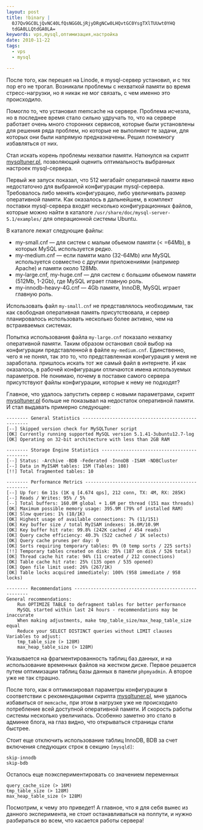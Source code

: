 ```yaml
--- 
layout: post
title: !binary |
  0J7Qv9GC0LjQvNC40LfQsNGG0LjRjyDRgNCw0LHQvtGC0YsgTXlTUUwt0YHQ
  tdGA0LLQtdGA0LA=
keywords: vps,mysql,оптимизация,настройка
date: 2010-11-22
tags:
  - vps
  - mysql

---
```

После того, как перешел на Linode, я mysql-сервер установил, и с тех пор его не трогал. Возникали проблемы с нехваткой памяти во время стресс-нагрузки, но я никак не мог связать, с чем именно это происходило. 

Помогло то, что установил memcache на сервере. Проблема исчезла, но в последнее время стало сильно удручать то, что на сервере работает очень много сторонних сервисов, которые были установлены для решения ряда проблем, но которые не выполняют те задачи, для которых они были напрямую предназначены. Решил понемногу избавляться от них. 

Стал искать корень проблемы нехватки памяти. Наткнулся на скрипт <a href="http://mysqltuner.pl/mysqltuner.pl" rel="nofollow">mysqltuner.pl</a>, позволяющий оценить оптимальность выбранных настроек mysql-сервера.

Первый же запуск показал, что 512 мегабайт оперативной памяти явно недостаточно для выбранной конфигурации mysql-сервера. Требовалось либо менять конфигурацию, либо увеличивать размер оперативной памяти. Как оказалось в дальнейшем, в комплект поставки mysql-сервера входят несколько конфигурационных файлов, которые можно найти в каталоге <code>/usr/share/doc/mysql-server-5.1/examples/</code> для операционной системы Ubuntu.

В каталоге лежат следующие файлы:
<ul>
	<li>my-small.cnf — для систем с малым обьемом памяти (&lt; =64Mb), в которых MySQL используется редко.</li>
	</li><li>my-medium.cnf — если памяти мало (32-64Mb) или MySQL используется совместно с другими приложениями (например Apache) и памяти около 128Mb.</li>
	<li>my-large.cnf, my-huge.cnf — для систем с большим обьемом памяти (512Mb, 1-2Gb), где MySQL играет главную роль.</li>
	<li>my-innodb-heavy-4G.cnf — 4Gb памяти, InnoDB, MySQL играет главную роль.</li>
</ul>

Использовать файл <code>my-small.cnf</code> не представлялось необходимым, так как свободная оперативная память присутствовала, и сервер планировалось использовать несколько более активно, чем на встраиваемых системах.

Попытка использования файла <code>my-large.cnf</code> показало нехватку оперативной памяти. Таким образом остановил свой выбор на конфигурации представленной в файле <code>my-medium.cnf</code>. Единственно, чего я не понял, так это то, что представленная конфигурация у меня не заработала. пришлось искать тот же самый файл в интернете. И как оказалось, в рабочей конфигурации отличаются имена используемых параметров. Не понимаю, почему в поставке самого сервера присутствуют файлы конфигурации, которые к нему не подходят?

Главное, что удалось запустить сервер с новыми параметрами, скрипт <a href="http://mysqltuner.pl/mysqltuner.pl" rel="nofollow">mysqltuner.pl</a> больше не показывал на недостаток оперативной памяти. И стал выдавать примерно следующее:

    -------- General Statistics --------------------------------------------------
    [--] Skipped version check for MySQLTuner script
    [OK] Currently running supported MySQL version 5.1.41-3ubuntu12.7-log
    [OK] Operating on 32-bit architecture with less than 2GB RAM

    -------- Storage Engine Statistics -------------------------------------------
    [--] Status: -Archive -BDB -Federated -InnoDB -ISAM -NDBCluster 
    [--] Data in MyISAM tables: 15M (Tables: 108)
    [!!] Total fragmented tables: 10

    -------- Performance Metrics -------------------------------------------------
    [--] Up for: 6m 11s (1K q [4.674 qps], 212 conn, TX: 4M, RX: 285K)
    [--] Reads / Writes: 95% / 5%
    [--] Total buffers: 160.0M global + 1.6M per thread (151 max threads)
    [OK] Maximum possible memory usage: 395.9M (79% of installed RAM)
    [OK] Slow queries: 1% (18/1K)
    [OK] Highest usage of available connections: 7% (11/151)
    [OK] Key buffer size / total MyISAM indexes: 16.0M/10.9M
    [OK] Key buffer hit rate: 99.8% (242K cached / 454 reads)
    [OK] Query cache efficiency: 40.3% (522 cached / 1K selects)
    [OK] Query cache prunes per day: 0
    [OK] Sorts requiring temporary tables: 0% (0 temp sorts / 225 sorts)
    [!!] Temporary tables created on disk: 35% (187 on disk / 526 total)
    [OK] Thread cache hit rate: 94% (11 created / 212 connections)
    [OK] Table cache hit rate: 25% (135 open / 535 opened)
    [OK] Open file limit used: 26% (267/1K)
    [OK] Table locks acquired immediately: 100% (958 immediate / 958 locks)

    -------- Recommendations -----------------------------------------------------
    General recommendations:
        Run OPTIMIZE TABLE to defragment tables for better performance
        MySQL started within last 24 hours - recommendations may be inaccurate
        When making adjustments, make tmp_table_size/max_heap_table_size equal
        Reduce your SELECT DISTINCT queries without LIMIT clauses
    Variables to adjust:
        tmp_table_size (> 128M)
        max_heap_table_size (> 128M)

Указывается на фрагментированность таблиц баз данных, и на использование временных файлов на жестком диске. Первое решается путем оптимизации таблиц базы данных в панели <code>phpmyadmin</code>. А второе уже не так страшно. 

После того, как я оптимизировал параметры конфигурации в соответствии с рекомендациями скрипта <a href="http://mysqltuner.pl/mysqltuner.pl" rel="nofollow">mysqltuner.pl</a>, мне удалось избавиться от <code>memcache</code>, при этом в нагрузке уже не происходило потребление всей доступной оперативной памяти. И скорость работы системы несколько увеличилась. Особенно заметно это стало в админке блога, на глаз видно, что открываться страницы стали быстрее.

Стоит еще отключить использование таблиц InnoDB, BDB за счет включения следующих строк в
секцию `[mysqld]`:

    skip-innodb
    skip-bdb

Осталось еще поэкспериментировать со значением переменных 

    query_cache_size (> 16M)
    tmp_table_size (> 128M)
    max_heap_table_size (> 128M)

Посмотрим, к чему это приведет! А главное, что я для себя вынес из данного эксперимента, не стоит останавливаться на полпути, и нужно разбираться во всем, что касается работы сервера!
